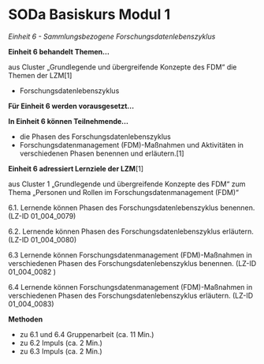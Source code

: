 <!--

author: Canan Hastik  
email:    
version:  v1
language: DE

icon:     https://raw.githubusercontent.com/chastik/Beratung_Dateityp_Bild/refs/heads/main/SODa-Logo_full.svg
link:     https://raw.githubusercontent.com/chastik/Beratung/refs/heads/main/soda.css

comment:  WissKi SODA OERs

-->

# SODa Basiskurs Modul 1 

*Einheit 6 - Sammlungsbezogene Forschungsdatenlebenszyklus*

**Einheit 6 behandelt Themen…**

aus Cluster „Grundlegende und übergreifende Konzepte des FDM“ die Themen der LZM[1]

- Forschungsdatenlebenszyklus

**Für Einheit 6 werden vorausgesetzt…**



**In Einheit 6 können Teilnehmende…**

- die Phasen des Forschungsdatenlebenszyklus 
- Forschungsdatenmanagement (FDM)-Maßnahmen und Aktivitäten in verschiedenen Phasen 
benennen und erläutern.[1]

**Einheit 6 adressiert Lernziele der LZM**[1]

aus Cluster 1 „Grundlegende und übergreifende Konzepte des FDM“ zum Thema „Personen und Rollen im Forschungsdatenmanagement (FDM)“

6.1. Lernende können Phasen des Forschungsdatenlebenszyklus benennen. (LZ-ID 01_004_0079)

6.2. Lernende können Phasen des Forschungsdatenlebenszyklus erläutern. (LZ-ID 01_004_0080)

6.3  Lernende können Forschungsdatenmanagement (FDM)-Maßnahmen in verschiedenen Phasen des Forschungsdatenlebenszyklus benennen. (LZ-ID 01_004_0082	)

6.4  Lernende können Forschungsdatenmanagement (FDM)-Maßnahmen in verschiedenen Phasen des Forschungsdatenlebenszyklus erläutern. (LZ-ID 01_004_0083)

**Methoden**

- zu 6.1 und 6.4 Gruppenarbeit (ca. 11 Min.)
- zu 6.2 Impuls (ca. 2 Min.)
- zu 6.3 Impuls (ca. 2 Min.)



